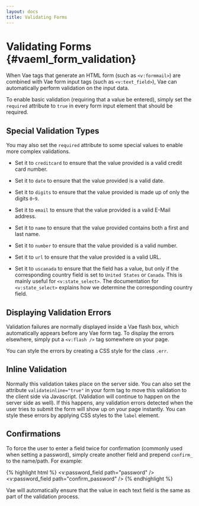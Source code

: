 ```yaml
---
layout: docs
title: Validating Forms
---
```


# Validating Forms {#vaeml_form_validation}

When Vae tags that generate an HTML form (such as `<v:formmail>`) are
combined with Vae form input tags (such as `<v:text_field>`), Vae can
automatically perform validation on the input data.

To enable basic validation (requiring that a value be entered), simply
set the `required` attribute to `true` in every form input element that
should be required.

## Special Validation Types

You may also set the `required` attribute to some special values to
enable more complex validations.

-   Set it to `creditcard` to ensure that the value provided is a valid
    credit card number.

-   Set it to `date` to ensure that the value provided is a valid date.

-   Set it to `digits` to ensure that the value provided is made up of
    only the digits `0`-`9`.

-   Set it to `email` to ensure that the value provided is a valid
    E-Mail address.

-   Set it to `name` to ensure that the value provided contains both a
    first and last name.

-   Set it to `number` to ensure that the value provided is a
    valid number.

-   Set it to `url` to ensure that the value provided is a valid URL.

-   Set it to `uscanada` to ensure that the field has a value, but only
    if the corresponding country field is set to `United States` or
    `Canada`. This is mainly useful for `<v:state_select>`. The
    documentation for `<v:state_select>` explains how we determine the
    corresponding country field.

## Displaying Validation Errors

Validation failures are normally displayed inside a Vae flash box, which
automatically appears before any Vae form tag. To display the errors
elsewhere, simply put a `<v:flash />` tag somewhere on your page.

You can style the errors by creating a CSS style for the class `.err`.

## Inline Validation

Normally this validation takes place on the server side. You can also
set the attribute `validateinline="true"` in your form tag to move this
validation to the client side via Javascript. (Validation will continue
to happen on the server side as well). If this happens, any validation
errors detected when the user tries to submit the form will show up on
your page instantly. You can style these errors by applying CSS styles
to the `label` element.

## Confirmations

To force the user to enter a field twice for confirmation (commonly used
when setting a password), simply create another field and prepend
`confirm_` to the name/path. For example:

{% highlight html %}
<v:password_field path="password" />
<v:password_field path="confirm_password" />
{% endhighlight %}

Vae will automatically ensure that the value in each text field is the
same as part of the validation process.
